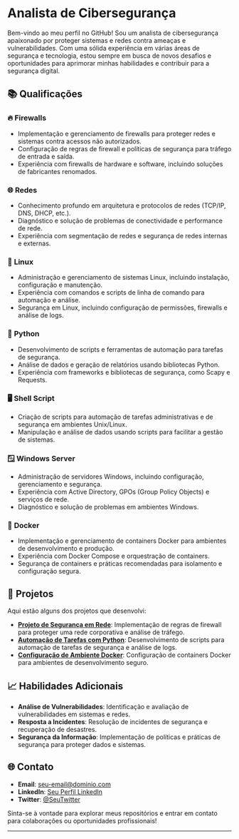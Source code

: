 # Analista de Cibersegurança

Bem-vindo ao meu perfil no GitHub! Sou um analista de cibersegurança apaixonado por proteger sistemas e redes contra ameaças e vulnerabilidades. Com uma sólida experiência em várias áreas de segurança e tecnologia, estou sempre em busca de novos desafios e oportunidades para aprimorar minhas habilidades e contribuir para a segurança digital.

## 📚 Qualificações

### 🔥 **Firewalls**
- Implementação e gerenciamento de firewalls para proteger redes e sistemas contra acessos não autorizados.
- Configuração de regras de firewall e políticas de segurança para tráfego de entrada e saída.
- Experiência com firewalls de hardware e software, incluindo soluções de fabricantes renomados.

### 🌐 **Redes**
- Conhecimento profundo em arquitetura e protocolos de redes (TCP/IP, DNS, DHCP, etc.).
- Diagnóstico e solução de problemas de conectividade e performance de rede.
- Experiência com segmentação de redes e segurança de redes internas e externas.

### 🐧 **Linux**
- Administração e gerenciamento de sistemas Linux, incluindo instalação, configuração e manutenção.
- Experiência com comandos e scripts de linha de comando para automação e análise.
- Segurança em Linux, incluindo configuração de permissões, firewalls e análise de logs.

### 🐍 **Python**
- Desenvolvimento de scripts e ferramentas de automação para tarefas de segurança.
- Análise de dados e geração de relatórios usando bibliotecas Python.
- Experiência com frameworks e bibliotecas de segurança, como Scapy e Requests.

### 🖥️ **Shell Script**
- Criação de scripts para automação de tarefas administrativas e de segurança em ambientes Unix/Linux.
- Manipulação e análise de dados usando scripts para facilitar a gestão de sistemas.

### 🪟 **Windows Server**
- Administração de servidores Windows, incluindo configuração, gerenciamento e segurança.
- Experiência com Active Directory, GPOs (Group Policy Objects) e serviços de rede.
- Diagnóstico e solução de problemas em ambientes Windows.

### 🐳 **Docker**
- Implementação e gerenciamento de containers Docker para ambientes de desenvolvimento e produção.
- Experiência com Docker Compose e orquestração de containers.
- Segurança de containers e práticas recomendadas para isolamento e configuração segura.

## 💼 Projetos

Aqui estão alguns dos projetos que desenvolvi:

- **[Projeto de Segurança em Rede](link-do-projeto)**: Implementação de regras de firewall para proteger uma rede corporativa e análise de tráfego.
- **[Automação de Tarefas com Python](link-do-projeto)**: Desenvolvimento de scripts para automação de tarefas de segurança e análise de logs.
- **[Configuração de Ambiente Docker](link-do-projeto)**: Configuração de containers Docker para ambientes de desenvolvimento seguro.

## 📈 Habilidades Adicionais

- **Análise de Vulnerabilidades**: Identificação e avaliação de vulnerabilidades em sistemas e redes.
- **Resposta a Incidentes**: Resolução de incidentes de segurança e recuperação de desastres.
- **Segurança da Informação**: Implementação de políticas e práticas de segurança para proteger dados e sistemas.

## 🌐 Contato

- **Email**: [seu-email@dominio.com](mailto:seu-email@dominio.com)
- **LinkedIn**: [Seu Perfil LinkedIn](link-do-linkedin)
- **Twitter**: [@SeuTwitter](link-do-twitter)

Sinta-se à vontade para explorar meus repositórios e entrar em contato para colaborações ou oportunidades profissionais!

---
